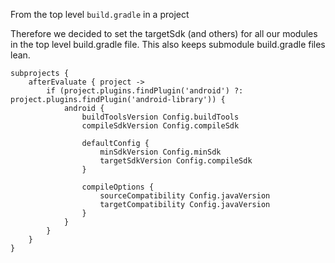 

From the top level `build.gradle` in a project

Therefore we decided to set the targetSdk (and others) for all our modules in the top level build.gradle file. This also keeps submodule build.gradle files lean.

```
subprojects {
    afterEvaluate { project ->
        if (project.plugins.findPlugin('android') ?: project.plugins.findPlugin('android-library')) {
            android {
                buildToolsVersion Config.buildTools
                compileSdkVersion Config.compileSdk

                defaultConfig {
                    minSdkVersion Config.minSdk
                    targetSdkVersion Config.compileSdk
                }

                compileOptions {
                    sourceCompatibility Config.javaVersion
                    targetCompatibility Config.javaVersion
                }
            }
        }
    }
}